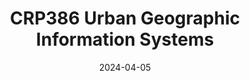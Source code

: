---
title: "CRP386 Urban Geographic Information Systems"
collection: teaching
type: "Guest Lecturer"
permalink: /teaching/2024f-CRP386
venue: "The University of Texas at Austin"
date: 2024-04-05
location: "Austin, TX"
---